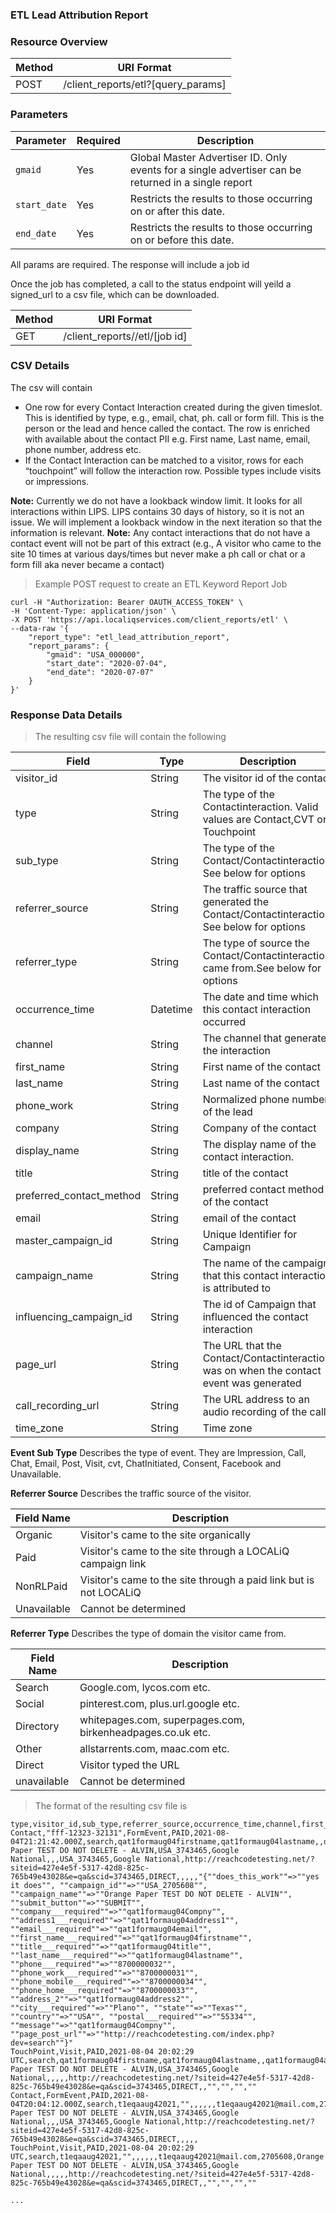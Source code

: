 ### ETL Lead Attribution Report
<a name="Lead Attribution report"></a>

### Resource Overview

|Method|URI Format|
|---|---|
|POST|/client_reports/etl?[query_params]|When creating an ETL Lead Attribution Report, provide the following fields in `report_params`:

### Parameters

|Parameter|Required|Description|
|---|---|---|
|`gmaid`|Yes|Global Master Advertiser ID.  Only events for a single advertiser can be returned in a single report|
|`start_date`|Yes|Restricts the results to those occurring on or after this date.|
|`end_date`|Yes|Restricts the results to those occurring on or before this date.|

All params are required.  The response will include a job id

Once the job has completed, a call to the status endpoint will yeild a signed_url to a csv file, which can be downloaded.

|Method|URI Format|
|---|---|
|GET|/client_reports//etl/[job id]|When creating an ETL Lead Attribution Report, provide the following fields in `report_params`:


### CSV Details

The csv will contain
 - One row for every Contact Interaction created during the given timeslot. This is identified by type, e.g., email, chat, ph. call or form fill.  This is the person or the lead and hence called the contact.  The row is enriched with available about the contact PII e.g. First name, Last name, email, phone number, address etc.
 - If the Contact Interaction can be matched to a visitor, rows for each “touchpoint” will follow the interaction row.  Possible types include visits or impressions.

**Note:** Currently we do not have a lookback window limit. It looks for all interactions within LIPS. LIPS contains 30 days of history, so it is not an issue. We will implement a lookback window in the next iteration so that the information is relevant.
**Note:** Any contact interactions that do not have a contact event will not be part of this extract (e.g., A visitor who came to the site 10 times at various days/times but never make a ph call or chat or a form fill aka never became a contact)


> Example POST request to create an ETL Keyword Report Job

```
curl -H "Authorization: Bearer OAUTH_ACCESS_TOKEN" \
-H 'Content-Type: application/json' \
-X POST 'https://api.localiqservices.com/client_reports/etl' \
--data-raw '{
	"report_type": "etl_lead_attribution_report",
	"report_params": {
		"gmaid": "USA_000000",
		"start_date": "2020-07-04",
		"end_date": "2020-07-07"
	}
}'
```

### Response Data Details
> The resulting csv file will contain the following

Field|Type|Description
|---------|--------|--------|
|visitor_id| String |The visitor id of the contact|
|type | String|The type of the Contactinteraction. Valid values are Contact,CVT or Touchpoint|
|sub_type|String|The type of the Contact/Contactinteraction. See below for options|
|referrer_source | String |The traffic source that generated the Contact/Contactinteraction. See below for options|
|referrer_type | String | The type of source the Contact/Contactinteraction came from.See below for options|
|occurrence_time| Datetime | The date and time which this contact interaction occurred|
|channel|String | The channel that generated the interaction
|first_name| String |First name of the contact|
|last_name| String |Last name of the contact|
|phone_work|String|Normalized phone number of the lead|
|company| String |Company of the contact|
|display_name| String |The display name of the contact interaction.|
|title| String | title of the contact|
|preferred_contact_method| String | preferred contact method of the contact|
|email| String | email of the contact|
|master_campaign_id |String|Unique Identifier for Campaign|
|campaign_name | String | The name of the campaign that this contact interaction is attributed to|
|influencing_campaign_id|String| The id of Campaign that influenced the contact interaction|
|page_url| String| The URL that the Contact/Contactinteraction was on when the contact event was generated|
|call_recording_url|String|The URL address to an audio recording of the call|
|time_zone|String|Time zone|

**Event Sub Type**
Describes the type of event. They are Impression, Call, Chat, Email, Post, Visit, cvt, ChatInitiated, Consent, Facebook and Unavailable.


**Referrer Source**
Describes the traffic source of  the visitor.

|Field Name|Description|
|---|---|
|Organic|Visitor's came to the site organically|
|Paid|Visitor's came to the site through a LOCALiQ campaign link|
|NonRLPaid|Visitor's came to the site through a paid link but is not LOCALiQ|
|Unavailable|Cannot be determined|

**Referrer Type**
Describes the type of domain the visitor came from.

|Field Name|Description |
|---|---|
|Search|Google.com, lycos.com etc.|
|Social|pinterest.com, plus.url.google etc.|
|Directory|whitepages.com, superpages.com, birkenheadpages.co.uk etc.|
|Other|allstarrents.com, maac.com etc.|
|Direct|Visitor typed the URL|
|unavailable|Cannot be determined|


> The format of the resulting csv file is
```
type,visitor_id,sub_type,referrer_source,occurrence_time,channel,first_name,last_name,phone_work,address1,city,state,postal,email,master_campaign_id,campaign_name,WPCID,WPC_name,influencing_CID,influencing_campaign_name,influencing_WPCID,influencing_WPC_name,page_url,referrer_type,referrer_url,chat_transcript,call_duration,call_recording_url,extra_fields
Contact,"fff-12323-32131",FormEvent,PAID,2021-08-04T21:21:42.000Z,search,qat1formaug04firstname,qat1formaug04lastname,,qat1formaug04address1,,Texas,55334,,2705608,Orange Paper TEST DO NOT DELETE - ALVIN,USA_3743465,Google National,,,USA_3743465,Google National,http://reachcodetesting.net/?siteid=427e4e5f-5317-42d8-825c-765b49e43028&e=qa&scid=3743465,DIRECT,,,,,"{""does_this_work""=>""yes it does"", ""campaign_id""=>""USA_2705608"", ""campaign_name""=>""Orange Paper TEST DO NOT DELETE - ALVIN"", ""submit_button""=>""SUBMIT"", ""company___required""=>""qat1formaug04Compny"", ""address1___required""=>""qat1formaug04address1"", ""email___required""=>""qat1formaug04email"", ""first_name___required""=>""qat1formaug04firstname"", ""title___required""=>""qat1formaug04title"", ""last_name___required""=>""qat1formaug04lastname"", ""phone___required""=>""8700000032"", ""phone_work___required""=>""8700000031"", ""phone_mobile___required""=>""8700000034"", ""phone_home___required""=>""8700000033"", ""address_2""=>""qat1formaug04address2"", ""city___required""=>""Plano"", ""state""=>""Texas"", ""country""=>""USA"", ""postal___required""=>""55334"", ""message""=>""qat1formaug04Compny"", ""page_post_url""=>""http://reachcodetesting.com/index.php?dev=search""}"
TouchPoint,Visit,PAID,2021-08-04 20:02:29 UTC,search,qat1formaug04firstname,qat1formaug04lastname,,qat1formaug04address1,,Texas,55334,,2705608,Orange Paper TEST DO NOT DELETE - ALVIN,USA_3743465,Google National,,,,,http://reachcodetesting.net/?siteid=427e4e5f-5317-42d8-825c-765b49e43028&e=qa&scid=3743465,DIRECT,,"","","",""
Contact,FormEvent,PAID,2021-08-04T20:04:12.000Z,search,t1eqaaug42021,"",,,,,,t1eqaaug42021@mail.com,2705608,Orange Paper TEST DO NOT DELETE - ALVIN,USA_3743465,Google National,,,USA_3743465,Google National,http://reachcodetesting.net/?siteid=427e4e5f-5317-42d8-825c-765b49e43028&e=qa&scid=3743465,DIRECT,,,,,
TouchPoint,Visit,PAID,2021-08-04 20:02:29 UTC,search,t1eqaaug42021,"",,,,,,t1eqaaug42021@mail.com,2705608,Orange Paper TEST DO NOT DELETE - ALVIN,USA_3743465,Google National,,,,,http://reachcodetesting.net/?siteid=427e4e5f-5317-42d8-825c-765b49e43028&e=qa&scid=3743465,DIRECT,,"","","",""

...
```
